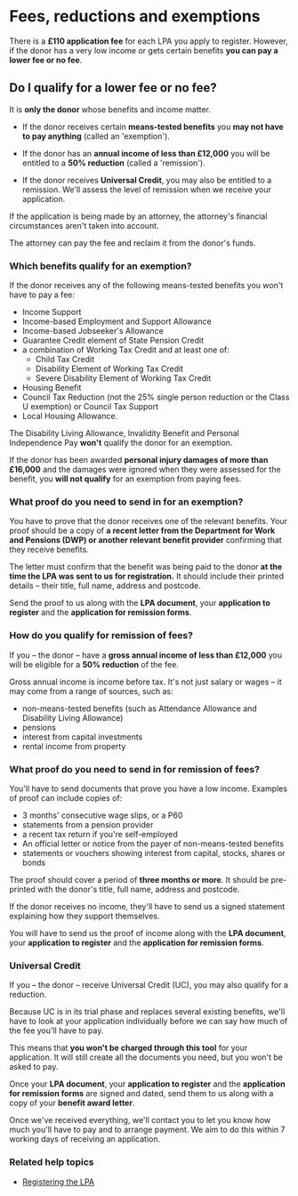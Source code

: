 # Fees, reductions and exemptions

There is a **£110 application fee** for each LPA you apply to register. However, if the donor has a very low income or gets certain benefits **you can pay a lower fee or no fee**.


## Do I qualify for a lower fee or no fee?

It is **only the donor** whose benefits and income matter.

* If the donor receives certain **means-tested benefits** you **may not have to pay anything** (called an 'exemption').

* If the donor has an **annual income of less than £12,000** you will be entitled to a **50% reduction** (called a 'remission').

* If the donor receives **Universal Credit**, you may also be entitled to a remission. We'll assess the level of remission when we receive your application.

If the application is being made by an attorney, the attorney's financial circumstances aren't taken into account.

The attorney can pay the fee and reclaim it from the donor's funds.

### Which benefits qualify for an exemption?

If the donor receives any of the following means-tested benefits you won't have to pay a fee:

* Income Support
* Income-based Employment and Support Allowance
* Income-based Jobseeker's Allowance
* Guarantee Credit element of State Pension Credit
* a combination of Working Tax Credit and at least one of:
	* Child Tax Credit
	* Disability Element of Working Tax Credit
	* Severe Disability Element of Working Tax Credit
* Housing Benefit
* Council Tax Reduction (not the 25% single person reduction or the Class U exemption) or Council Tax Support
* Local Housing Allowance.

The Disability Living Allowance, Invalidity Benefit and Personal Independence Pay **won't** qualify the donor for an exemption.

If the donor has been awarded **personal injury damages of more than £16,000** and the damages were ignored when they were assessed for the benefit, you **will not qualify** for an exemption from paying fees.

### What proof do you need to send in for an exemption?

You have to prove that the donor receives one of the relevant benefits. Your proof should be a copy of **a recent letter from the Department for Work and Pensions (DWP) or another relevant benefit provider** confirming that they receive benefits.

The letter must confirm that the benefit was being paid to the donor **at the time the LPA was sent to us for registration.** It should include their printed details – their title, full name, address and postcode.

Send the proof to us along with the **LPA document**, your **application to register** and the **application for remission forms**.

### How do you qualify for remission of fees?

If you – the donor – have a **gross annual income of less than £12,000** you will be eligible for a **50% reduction** of the fee.

Gross annual income is income before tax. It's not just salary or wages – it may come from a range of sources, such as:

* non-means-tested benefits (such as Attendance Allowance and Disability Living Allowance)
* pensions
* interest from capital investments
* rental income from property

### What proof do you need to send in for remission of fees?

You'll have to send documents that prove you have a low income. Examples of proof can include copies of:

* 3 months' consecutive wage slips, or a P60
* statements from a pension provider
* a recent tax return if you're self-employed
* An official letter or notice from the payer of non-means-tested benefits
* statements or vouchers showing interest from capital, stocks, shares or bonds

The proof should cover a period of **three months or more**. It should be pre-printed with the donor's title, full name, address and postcode.

If the donor receives no income, they'll have to send us a signed statement explaining how they support themselves.

You will have to send us the proof of income along with the  **LPA document**, your **application to register** and the **application for remission forms**.

### Universal Credit

If you – the donor – receive Universal Credit (UC), you may also qualify for a reduction.

Because UC is in its trial phase and replaces several existing benefits, we'll have to look at your application individually before we can say how much of the fee you'll have to pay.

This means that **you won't be charged through this tool** for your application. It will still create all the documents you need, but you won't be asked to pay.

Once your **LPA document**, your **application to register** and the **application for remission forms** are signed and dated, send them to us along with a copy of your **benefit award letter**.

Once we've received everything, we'll contact you to let you know how much you'll have to pay and to arrange payment. We aim to do this within 7 working days of receiving an application.


### Related help topics
* [Registering the LPA](/help/#topic-registering-the-lpa)

